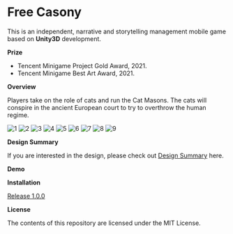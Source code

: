 # Free Casony
This is an independent, narrative and storytelling management mobile game based on **Unity3D** development.

**Prize**
- Tencent Minigame Project Gold Award, 2021.
- Tencent Minigame Best Art Award, 2021.

**Overview** 

Players take on the role of cats and run the Cat Masons. The cats will conspire in the ancient European court to try to overthrow the human regime.

![1](https://user-images.githubusercontent.com/111532568/200486710-18978002-5a7d-4dab-bea9-62ad4bbc6c22.gif)
![2](https://user-images.githubusercontent.com/111532568/200486755-12b080d5-ecc1-418f-b6a3-a32c5c577d7b.gif)
![3](https://user-images.githubusercontent.com/111532568/200486762-17f974c0-6084-4c6a-924c-b7f90754c71e.gif)
![4](https://user-images.githubusercontent.com/111532568/200486767-0766c95c-efab-4c95-a886-edee29a0d0a0.gif)
![5](https://user-images.githubusercontent.com/111532568/200486768-bb238fb9-67fd-4e47-9f27-74ba3aaed230.gif)
![6](https://user-images.githubusercontent.com/111532568/200486716-1d824234-7fd4-4945-a50c-0cdd8cb15170.gif)
![7](https://user-images.githubusercontent.com/111532568/200486734-f7468ffb-4de3-4370-a82d-cbd00474205b.gif)
![8](https://user-images.githubusercontent.com/111532568/200486740-7622f505-810d-437a-9011-e5c17ee2680b.gif)
![9](https://user-images.githubusercontent.com/111532568/200486749-abe0842b-a2e5-47d1-9535-c5e9b4ec2812.gif)

**Design Summary**

If you are interested in the design, please check out [Design Summary](https://radiumlzhang.github.io/Free_Casony_Design_Summary.pdf) here.

**Demo**


**Installation**

[Release 1.0.0](https://github.com/RadiumLZhang/CatClub/releases/tag/v1.0.0)

**License**

The contents of this repository are licensed under the MIT License.

